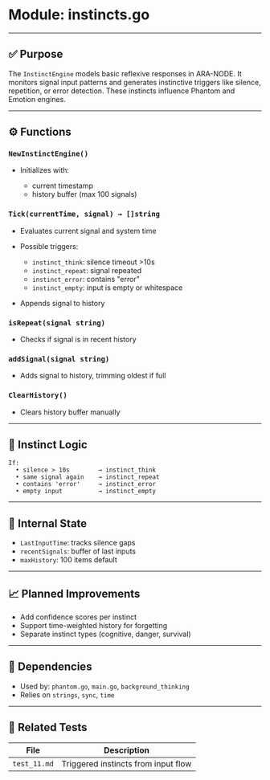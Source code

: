 # Module: instincts.go

---

## ✅ Purpose

The `InstinctEngine` models basic reflexive responses in ARA-NODE. It monitors signal input patterns and generates instinctive triggers like silence, repetition, or error detection. These instincts influence Phantom and Emotion engines.

---

## ⚙️ Functions

### `NewInstinctEngine()`

* Initializes with:

  * current timestamp
  * history buffer (max 100 signals)

### `Tick(currentTime, signal) → []string`

* Evaluates current signal and system time
* Possible triggers:

  * `instinct_think`: silence timeout >10s
  * `instinct_repeat`: signal repeated
  * `instinct_error`: contains "error"
  * `instinct_empty`: input is empty or whitespace
* Appends signal to history

### `isRepeat(signal string)`

* Checks if signal is in recent history

### `addSignal(signal string)`

* Adds signal to history, trimming oldest if full

### `ClearHistory()`

* Clears history buffer manually

---

## 🧠 Instinct Logic

```text
If:
  • silence > 10s        → instinct_think
  • same signal again    → instinct_repeat
  • contains 'error'     → instinct_error
  • empty input          → instinct_empty
```

---

## 🔄 Internal State

* `LastInputTime`: tracks silence gaps
* `recentSignals`: buffer of last inputs
* `maxHistory`: 100 items default

---

## 📈 Planned Improvements

* Add confidence scores per instinct
* Support time-weighted history for forgetting
* Separate instinct types (cognitive, danger, survival)

---

## 📂 Dependencies

* Used by: `phantom.go`, `main.go`, `background_thinking`
* Relies on `strings`, `sync`, `time`

---

## 🧪 Related Tests

| File         | Description                         |
| ------------ | ----------------------------------- |
| `test_11.md` | Triggered instincts from input flow |

